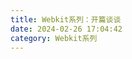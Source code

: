 ```yaml
---
title: Webkit系列：开篇谈谈
date: 2024-02-26 17:04:42
category: Webkit系列
---
```


<!-- 1. 你认为现代的前端工程师需要具备哪些核心的基础技能呢？

2. 打开一个谷歌页面，为什么会蹦出来至少四个进程？
因为四个必不可少的： `网络进程、浏览器进程、渲染进程和GPU进程。`

3. 最初的浏览器都是单进程的，它们不稳定、不流畅且不安全，之后出现了Chrome，创造性地引入了多进程架构，并解决了这些遗留问题。

4. 你怎么理解HTTP和TCP的关系？
前者是建立在后者的基础之上的。

5. 为什么第二次打开比第一次更快？
    缓存。
    DNS缓存：省了域名转换的时间
    强缓存：省了请求的时间
    协商缓存：省了传输数据的时间


6. 谷歌的缓存策略： 同一个域名，至多6个tcp链路，超过的排队等候

7. 登陆状态是如何保持的？

8. 雅虎35条军规

9. 在优化Web性能的方法中，减少重绘、重排是一种很好的优化方式，那么结合文中的分析，你能总结出来为什么减少重绘、重排能优化Web性能吗？那又有那些具体的实践方法能减少重绘、重排呢？ -->